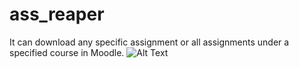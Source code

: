 # ass_reaper
It can download any specific assignment or all assignments under a specified course in Moodle.
![Alt Text](https://media.giphy.com/media/vFKqnCdLPNOKc/giphy.gif)
